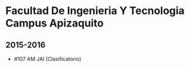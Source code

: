 # Facultad De Ingenieria Y Tecnologia Campus Apizaquito

## 2015-2016

- #107 AM JAI (Clasificatorio)


